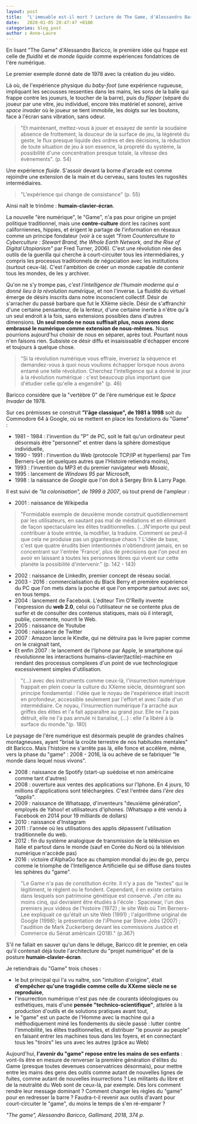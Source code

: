 ```yaml
---
layout: post
title:  "L'immuable est-il mort ? Lecture de The Game, d'Alessandro Baricco"
date:   2020-01-05 20:47:47 +0100
categories: blog_post
author : Anne-Laure
---
```


En lisant "The Game" d'Alessandro Baricco, le première idée qui frappe est celle de *fluidité* et de *monde liquide* comme expériences fondatrices de l'ère numérique. 

Le premier exemple donné date de 1978 avec la création du jeu vidéo. 

Là où, de l'expérience physique du *baby-foot* (une expérience rugueuse, impliquant les secousses ressenties
dans les mains, les sons de la balle qui frappe contre les joueurs, le toucher de la barre), puis du *flipper* (séparé du joueur par une vitre, jeu individuel, encore très matériel et sonore), 
arrive *space invader* où le joueur se tient immobile, les doigts sur les boutons, face à l'écran sans vibration, sans odeur.

>"Et maintenant, mettez-vous à jouer et essayez de sentir la soudaine absence de frottement, la douceur de la surface de jeu, la légèreté du geste, le flux presque
liquide des ordres et des décisions, la réduction de toute situation de jeu à son essence, la propreté du système, la possibilité d'une concentration presque totale, 
la vitesse des évènements". (p. 54)

Une expérience *fluide*. S'assoir devant la borne d'arcade est comme rejoindre une extension de la main et du cerveau,  sans toutes les rugosités intermédiaires.

>"L'expérience qui change de consistance" (p. 55)

Ainsi naît le trinôme : **humain-clavier-écran**. 

La nouvelle "ère numérique", le "Game", n'a pas pour origine un projet politique traditionnel, mais une **contre-culture** dont les racines sont californiennes, hippies, et érigent le partage de l'information 
en réseaux comme un principe fondateur (voir à ce sujet *"From Counterculture to Cyberculture : Stewart Brand, the Whole Earth Network, and the Rise of Digital Utopianism"* par Fred Turner, 2006).
C'est une révolution née des outils de la guerilla qui cherche à court-circuiter tous les intermédiaires, y compris les processus traditionnels de négociation avec les institutions (surtout ceux-là). 
C'est l'ambition de créer un monde capable de contenir tous les mondes, de les y archiver.

Qu'on ne s'y trompe pas, *c'est l'intelligence de l'humain moderne qui a donné lieu à la révolution numérique*, et non l'inverse. 
La fluidité du virtuel émerge de désirs inscrits dans notre inconscient collectif. Désir de s'arracher du passé barbare que fut le XXème siècle. 
Désir de s'affranchir d'une certaine pensanteur, de la lenteur, d'une certaine inertie à n'être qu'à un seul endroit à la fois, sans extensions possibles dans d'autres dimensions.
**Un seul monde ne nous suffisait plus, nous avons donc embrassé le numérique comme extension de nous-mêmes.** 
Nous pourrions aujourd'hui choisir de nous en séparer, après tout. 
Pourtant nous n'en faisons rien. Subsiste ce désir diffu et insaisissable d'échapper encore et toujours à quelque chose.

>"Si la révolution numérique vous effraie, inversez la séquence et demandez-vous à quoi nous voulions échapper lorsque nous avons entamé une telle révolution. Cherchez l'intelligence qui a donné
le jour à la révolution numérique : c'est beaucoup plus important que d'étudier celle qu'elle a engendré" (p. 46)

Baricco considère que la "vertèbre 0" de l'ère numérique est le *Space Invader* de 1978. 

Sur ces prémisses se construit **"l'âge classique", de 1981 à 1998** soit du Commodore 64 à Google, où se mettent en place les fondations du "Game" : 
- 1981 - 1984 : l'invention du "P" de PC, soit le fait qu'un ordinateur peut désormais être "personnel" et entrer dans la sphère domestique individuelle,
- 1990 - 1991 : l'invention du Web (protocole TCP/IP et hyperliens) par Tim Berners-Lee (et quelques autres que l'Histoire retiendra moins), 
- 1993 : l'invention du MP3 et du premier navigateur web *Mosaic*,
- 1995 : lancement de *Windows 95* par Microsoft,
- 1998 : la naissance de *Google* que l'on doit à Sergey Brin & Larry Page.

Il est suivi de *"la colonisation", de 1999 à 2007*, où tout prend de l'ampleur :
- 2001 : naissance de Wikipedia

>"Formidable exemple de deuxième monde construit quotidiennement par les utilisateurs, en sautant pas mal de médiations et en éliminant de façon spectaculaire les élites traditionnelles.
(...)N'importe qui peut contribuer à toute entrée, la modifier, la traduire. Comment se peut-il que cela ne produise pas un gigantesque chaos ? L'idée de base, c'est que quatre érudits bien
intentionnés n'obtiendront jamais, en se concentrant sur l'entrée 'France', plus de précisions que l'on peut en avoir en laissant à toutes les personnes libres qui vivent sur cette planète
la possibilité d'intervenir." (p. 142 - 143)

- 2002 : naissance de LinkedIn, premier concept de réseau social.
- 2003 - 2016 : commercialisation du Black Berry et première expérience du PC que l'on mets dans la poche et que l'on emporte partout avec soi, en tous temps.
- 2004 : lancement de Facebook. L'éditeur Tim O'Reilly invente l'expression du **web 2.0**, celui où l'utilisateur ne se contente plus de surfer et de consulter des contenus statiques, mais où il
interagit, publie, commente, nourrit le Web.
- 2005 : naissance de Youtube
- 2006 : naissance de Twitter
- 2007 : Amazon lance le Kindle, qui ne détruira pas le livre papier comme on le craignait tant,
- Et enfin 2007 : le lancement de l'Iphone par Apple, le smartphone qui révolutionne les interactions humains-clavier(tactile)-machine en rendant des processus complexes
d'un point de vue technologique excessivement simples d'utilisation.

>"(...) avec des instruments comme ceux-là, l'insurrection numérique frappait en plein coeur la culture du XXeme siècle, désintégrant son principe fondamental : l'idée que le noyau de l'expérience
était inscrit en profondeur, accessible seulement par l'effort et avec l'aide d'un intermédiaire. Ce noyau, l'insurrection numérique l'a arraché aux griffes des élites et l'a fait apparaître au grand jour.
Elle ne l'a pas détruit, elle ne l'a pas annulé ni banalisé, (...) : elle l'a libéré à la surface du monde."(p. 180)

Le paysage de l'ère numérique est désormais peuplé de grandes chaînes montagneuses, ayant "brisé la croûte terrestre de nos habitudes mentales" dit Baricco.
Mais l'histoire ne s'arrête pas là, elle fonce et accélère, même, vers la phase du "game" : 2008 - 2016, là ou achève de se fabriquer "le monde dans lequel nous vivons".

- 2008 : naissance de Spotify (start-up suédoise et non américaine comme tant d'autres)
- 2008 : ouverture aux ventes des applications sur l'Iphone. En 4 jours, 10 millions d'applications sont téléchargées. C'est l'entrée dans *l'ère des "applis"*.
- 2009 : naissance de Whatsapp, d'inventeurs "deuxième génération", employés de Yahoo! et utilisateurs d'iphones. (Whatsapp a été vendu à Facebook en 2014 pour 19 milliards de dollars)
- 2010 : naissance d'Instagram
- 2011 : l'année où les utilisations des applis dépassent l'utilisation traditionnelle du web.
- 2012 : fin du système analogique de transmission de la télévision en Italie et partout dans le monde (sauf en Corée du Nord où la télévision numérique n'accède pas)
- 2016 : victoire d'AlphaGo face au champion mondial du jeu de go, perçu comme le triomphe de l'Intelligence Artificielle qui se diffuse dans toutes les sphères du "game".


>"Le Game n'a pas de constitution écrite. Il n'y a pas de "textes" qui le légitiment, le règlent ou le fondent. Cependant, il en existe certains 
dans lesquels son patrimoine génétique est conservé. J'en cite au moins cinq, qui devraient être étudiés à l'école : Spacewar, l'un des premiers
jeux vidéos de l'histoire (1972) ; le site Web où Tim Berners-Lee expliquait ce qu'était un site Web (1991) ; l'algorithme original de Google (1998);
la présentation de l'iPhone par Steve Jobs (2007) ; l'audition de Mark Zuckerberg devant les commissions Justice et Commerce du Sénat américain (2018)." (p.367)

S'il ne fallait en sauver qu'un dans le déluge, Baricco dit le premier, en cela qu'il contenait déjà toute l'architecture du "projet numérique" et de la posture **humain-clavier-écran**.

Je retiendrais du "Game" trois choses :
- le but principal qui l'a vu naître, son "intuition d'origine", était **d'empêcher qu'une tragédie comme celle du XXeme siècle ne se reproduise**,
- l'insurrection numérique n'est pas née de courants idéologiques ou esthétiques, mais d'une **pensée "technico-scientifique"**, attelée à la production d'outils et de solutions pratiques avant tout,
- le "game" est un pacte de l'Homme avec la machine qui a méthodiquement miné les fondements du siècle passé : lutter contre l'immobilité, les élites traditionnelles, et distribuer "le pouvoir au peuple" en
faisant entrer les machines tous dans les foyers, et en connectant tous les "tiroirs" les uns avec les autres (grâce au Web)

Aujourd'hui, **l'avenir du "game" repose entre les mains de ses enfants** : vont-ils être en mesure de renverser la première génération d'élites du Game (presque toutes devenues conservatrices désormais), pour mettre 
entre les mains des gens des outils comme autant de nouvelles lignes de fuites, comme autant de nouvelles insurrections ? 
Les militants du libre et de la neutralité du Web sont de ceux-là, par exemple. Dès lors comment rendre leur message dominant ? 
Comment changer les règles du "game" pour en redresser la barre ?
Faudra-t-il revenir aux outils d'avant pour court-circuiter le "game", du moins le temps de s'en ré-emparer ?


*"The game", Alessandro Baricco, Gallimard, 2018, 374 p.*



